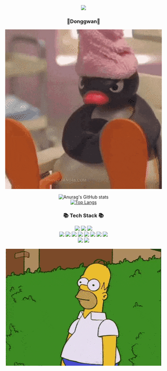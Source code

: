 
<div align = "center">
<!-- ![header](https://capsule-render.vercel.app/api?type=waving&&color=gradient&height=100&section=header&fontSize=90) -->
 <img src="https://capsule-render.vercel.app/api?type=waving&&color=BDBDBD&height=200&section=header&text=" "&fontSize=90" />
</div>

<div align = "center">
<h3 style= "font-size = 70px">🎈Donggwan🎈</h3>
   <img src="핑구움짤.gif">
<br/>
  
![Anurag's GitHub stats](https://github-readme-stats.vercel.app/api?username=1gizmo&show_icons=true&theme=radical)
  <br>
[![Top Langs](https://github-readme-stats.vercel.app/api/top-langs/?username=Yajani&layout=compact)](https://github.com/1gizmo/github-readme-stats)
<!-- ![ㅐㅐ](../KakaoTalk_20230418_173556964.png) -->
  
<h3>📚 Tech Stack 📚</h3>
<div>
<img src="https://img.shields.io/badge/React-61DAFB?style=flat-square&logo=React&logoColor=black"/>
<img src="https://img.shields.io/badge/Next.js-000000?style=flat-square&logo=Next.js&logoColor=white"/>
 <img src="https://img.shields.io/badge/Typescript-3178C6?style=flat-square&logo=Typescript&logoColor=white"/>
<br/>
<img src="https://img.shields.io/badge/HTML5-E34F26?style=flat&logo=HTML5&logoColor=white" />
<img src="https://img.shields.io/badge/CSS3-1572B6?style=flat&logo=CSS3&logoColor=white" />
<img src="https://img.shields.io/badge/JavaScript-F7DF1E?style=flat-square&logo=javascript&logoColor=black"/>
<!-- <img src="https://img.shields.io/badge/Spring Boot-6db33f?style=flat&logo=Spring Boot&logoColor=white" /> -->
<img src="https://img.shields.io/badge/Java-007396?style=flat-square&logo=Java&logoColor=white"/>
<img src="https://img.shields.io/badge/Spring-6DB33F?style=flat-square&logo=Spring&logoColor=white"/>
<!-- <img src="https://img.shields.io/badge/Python-3766AB?style=flat-square&logo=Python&logoColor=white"/> -->
<img src="https://img.shields.io/badge/Oracle-F80000?style=flat-square&logo=Oracle&logoColor=white"/>
<img src="https://img.shields.io/badge/MySQL-4479A1?style=flat&logo=MySQL&logoColor=white" />
 <img src="https://img.shields.io/badge/MongoDB-47A248?style=flat-square&logo=MongoDB&logoColor=white"/>
 <br/>
<img src="https://img.shields.io/badge/GitHub-181717?style=flat-square&logo=GitHub&logoColor=white"/>
<img src="https://img.shields.io/badge/jQuery-0769AD?style=flat&logo=jQuery&logoColor=white" />
<!-- <img src="https://img.shields.io/badge/anaconda-44A833?style=for-the-badge&logo=anaconda&logoColor=white">
<img src="https://img.shields.io/badge/c-A8B9CC?style=for-the-badge&logo=c&logoColor=white">
<img src="https://img.shields.io/badge/cplusplus-00599C?style=for-the-badge&logo=cplusplus&logoColor=white"> -->
</br>

<!-- <img src="KakaoTalk_20230419_124630435_01.gif"> -->
 <br>
 <img src="KakaoTalk_20230419_124702286.gif">
